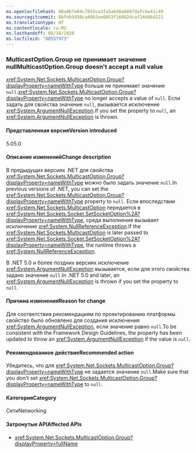 ```yaml
---
ms.openlocfilehash: 88a0b7e04c7015ca3fa5abd8a6897dafcbe41c49
ms.sourcegitcommit: 8bfeb5930ca48b2ee6053f16082dcaf24d46d221
ms.translationtype: HT
ms.contentlocale: ru-RU
ms.lasthandoff: 08/18/2020
ms.locfileid: "88557973"
---
```

### <a name="multicastoptiongroup-doesnt-accept-a-null-value"></a><span data-ttu-id="339a8-101">MulticastOption.Group не принимает значение null</span><span class="sxs-lookup"><span data-stu-id="339a8-101">MulticastOption.Group doesn't accept a null value</span></span>

<span data-ttu-id="339a8-102"><xref:System.Net.Sockets.MulticastOption.Group?displayProperty=nameWithType> больше не принимает значение `null`.</span><span class="sxs-lookup"><span data-stu-id="339a8-102"><xref:System.Net.Sockets.MulticastOption.Group?displayProperty=nameWithType> no longer accepts a value of `null`.</span></span> <span data-ttu-id="339a8-103">Если задать для свойства значение `null`, вызывается исключение <xref:System.ArgumentNullException>.</span><span class="sxs-lookup"><span data-stu-id="339a8-103">If you set the property to `null`, an <xref:System.ArgumentNullException> is thrown.</span></span>

#### <a name="version-introduced"></a><span data-ttu-id="339a8-104">Представленная версия</span><span class="sxs-lookup"><span data-stu-id="339a8-104">Version introduced</span></span>

<span data-ttu-id="339a8-105">5.0</span><span class="sxs-lookup"><span data-stu-id="339a8-105">5.0</span></span>

#### <a name="change-description"></a><span data-ttu-id="339a8-106">Описание изменений</span><span class="sxs-lookup"><span data-stu-id="339a8-106">Change description</span></span>

<span data-ttu-id="339a8-107">В предыдущих версиях .NET для свойства <xref:System.Net.Sockets.MulticastOption.Group?displayProperty=nameWithType> можно было задать значение `null`.</span><span class="sxs-lookup"><span data-stu-id="339a8-107">In previous versions of .NET, you can set the <xref:System.Net.Sockets.MulticastOption.Group?displayProperty=nameWithType> property to `null`.</span></span> <span data-ttu-id="339a8-108">Если впоследствии <xref:System.Net.Sockets.MulticastOption> передается в <xref:System.Net.Sockets.Socket.SetSocketOption%2A?displayProperty=nameWithType>, среда выполнения вызывает исключение <xref:System.NullReferenceException>.</span><span class="sxs-lookup"><span data-stu-id="339a8-108">If the <xref:System.Net.Sockets.MulticastOption> is later passed to <xref:System.Net.Sockets.Socket.SetSocketOption%2A?displayProperty=nameWithType>, the runtime throws a <xref:System.NullReferenceException>.</span></span>

<span data-ttu-id="339a8-109">В .NET 5.0 и более поздних версиях исключение <xref:System.ArgumentNullException> вызывается, если для этого свойства задано значение `null`.</span><span class="sxs-lookup"><span data-stu-id="339a8-109">In .NET 5.0 and later, an <xref:System.ArgumentNullException> is thrown if you set the property to `null`.</span></span>

#### <a name="reason-for-change"></a><span data-ttu-id="339a8-110">Причина изменения</span><span class="sxs-lookup"><span data-stu-id="339a8-110">Reason for change</span></span>

<span data-ttu-id="339a8-111">Для соответствия рекомендациям по проектированию платформы свойство было обновлено для создания исключения <xref:System.ArgumentNullException>, если значение равно `null`.</span><span class="sxs-lookup"><span data-stu-id="339a8-111">To be consistent with the Framework Design Guidelines, the property has been updated to throw an <xref:System.ArgumentNullException> if the value is `null`.</span></span>

#### <a name="recommended-action"></a><span data-ttu-id="339a8-112">Рекомендованное действие</span><span class="sxs-lookup"><span data-stu-id="339a8-112">Recommended action</span></span>

<span data-ttu-id="339a8-113">Убедитесь, что для <xref:System.Net.Sockets.MulticastOption.Group?displayProperty=nameWithType> не задается значение `null`.</span><span class="sxs-lookup"><span data-stu-id="339a8-113">Make sure that you don't set <xref:System.Net.Sockets.MulticastOption.Group?displayProperty=nameWithType> to `null`.</span></span>

#### <a name="category"></a><span data-ttu-id="339a8-114">Категория</span><span class="sxs-lookup"><span data-stu-id="339a8-114">Category</span></span>

<span data-ttu-id="339a8-115">Сети</span><span class="sxs-lookup"><span data-stu-id="339a8-115">Networking</span></span>

#### <a name="affected-apis"></a><span data-ttu-id="339a8-116">Затронутые API</span><span class="sxs-lookup"><span data-stu-id="339a8-116">Affected APIs</span></span>

- <xref:System.Net.Sockets.MulticastOption.Group?displayProperty=fullName>

<!--

#### Affected APIs

- `P:System.Net.Sockets.MulticastOption.Group`

-->
